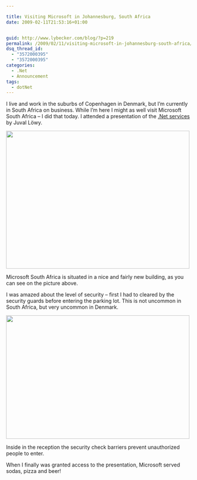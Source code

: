 ```yaml
---

title: Visiting Microsoft in Johannesburg, South Africa
date: 2009-02-11T21:53:16+01:00


guid: http://www.lybecker.com/blog/?p=219
permalink: /2009/02/11/visiting-microsoft-in-johannesburg-south-africa/
dsq_thread_id:
  - "3572000395"
  - "3572000395"
categories:
  - .Net
  - Announcement
tags:
  - dotNet
---
```

I live and work in the suburbs of Copenhagen in Denmark, but I’m currently in South Africa on business. While I’m here I might as well visit Microsoft South Africa – I did that today. I attended a presentation of the [.Net services](http://www.microsoft.com/azure/netservices.mspx) by Juval Löwy.

<img loading="lazy" class="alignnone size-full wp-image-221" title="Microsoft South Africa Building" src="http://www.lybecker.com/blog/wp-content/uploads/microsoftsouthafricabuilding.jpg" alt="" width="500" height="375" />

Microsoft South Africa is situated in a nice and fairly new building, as you can see on the picture above.

I was amazed about the level of security – first I had to cleared by the security guards before entering the parking lot. This is not uncommon in South Africa, but very uncommon in Denmark.

<img loading="lazy" class="alignnone size-full wp-image-222" title="Microsoft South Africa Security Barriers in Reception" src="http://www.lybecker.com/blog/wp-content/uploads/microsoftsouthafricareception.jpg" alt="" width="500" height="336" />

Inside in the reception the security check barriers prevent unauthorized people to enter.

When I finally was granted access to the presentation, Microsoft served sodas, pizza and beer!
